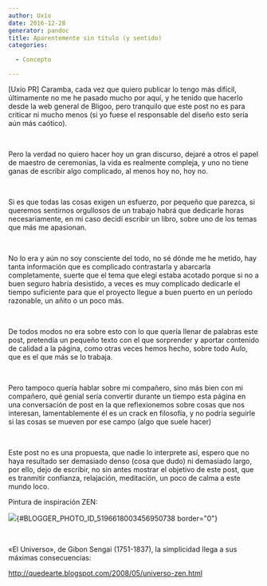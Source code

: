 ```yaml
---
author: Uxío
date: 2016-12-28
generator: pandoc
title: Aparentemente sin título (y sentido)
categories:

  - Concepto

---
```




\[Uxío PR\] Caramba, cada vez que quiero publicar lo tengo más difícil,
últimamente no me he pasado mucho por aquí, y he tenido que hacerlo
desde la web general de Bligoo, pero tranquilo que este post no es para
criticar ni mucho menos (si yo fuese el responsable del diseño esto
sería aún más caótico).

 

Pero la verdad no quiero hacer hoy un gran discurso, dejaré a otros el
papel de maestro de ceremonias, la vida es realmente compleja, y uno no
tiene ganas de escribir algo complicado, al menos hoy no, hoy no.

 

Si es que todas las cosas exigen un esfuerzo, por pequeño que parezca,
si queremos sentirnos orgullosos de un trabajo habrá que dedicarle horas
necesariamente, en mi caso decidí escribir un libro, sobre uno de los
temas que más me apasionan.

 

No lo era y aún no soy consciente del todo, no sé dónde me he metido,
hay tanta información que es complicado contrastarla y abarcarla
completamente, suerte que el tema que elegí estaba acotado porque si no
a buen seguro habría desistido, a veces es muy complicado dedicarle el
tiempo suficiente para que el proyecto llegue a buen puerto en un
período razonable, un añito o un poco más.

 

De todos modos no era sobre esto con lo que quería llenar de palabras
este post, pretendía un pequeño texto con el que sorprender y aportar
contenido de calidad a la página, como otras veces hemos hecho, sobre
todo Aulo, que es el que más se lo trabaja.

 

Pero tampoco quería hablar sobre mi compañero, sino más bien con mi
compañero, qué genial sería convertir durante un tiempo esta página en
una conversación de post en la que reflexionemos sobre cosas que nos
interesan, lamentablemente él es un crack en filosofía, y no podría
seguirle si las cosas se mueven por ese campo (algo que suele hacer)

 

Este post no es una propuesta, que nadie lo interprete así, espero que
no haya resultado ser demasiado denso (cosa que dudo) ni demasiado
largo, por ello, dejo de escribir, no sin antes mostrar el objetivo de
este post, que es tranmitir confianza, relajación, meditación, un poco
de calma a este mundo loco.

Pintura de inspiración ZEN:

![](http://bp1.blogger.com/_wxhFb5qnSeU/SB4YipFzgdI/AAAAAAAAAFs/bvkw5AyOWqQ/s320/sengai.jpg){#BLOGGER_PHOTO_ID_5196618003456950738
border="0"}

 

«El Universo», de Gibon Sengai (1751-1837), la simplicidad llega a sus
máximas consecuencias:

<http://quedearte.blogspot.com/2008/05/universo-zen.html>
